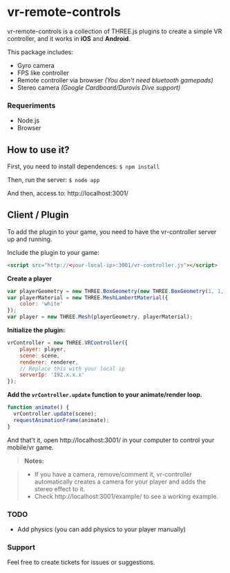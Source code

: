 vr-remote-controls
===================

vr-remote-controls is a collection of THREE.js plugins to create a simple VR controller, and it works in **iOS** and **Android**.

This package includes:

 - Gyro camera
 - FPS like controller
 - Remote controller via browser *(You don't need bluetooth gamepads)*
 - Stereo camera *(Google Cardboard/Durovis Dive  support)*

### Requeriments ###
- Node.js
- Browser

How to use it?
----------
First, you need to install dependences:
`$ npm install`

Then, run the server:
`$ node app`

And then, access to:
http://localhost:3001/


Client / Plugin
-------------

To add the plugin to your game, you need to have the vr-controller server up and running.

Include the plugin to your game:

```html
<script src="http://<your-local-ip>:3001/vr-controller.js"></script>
```

**Create a player**

```javascript
var playerGeometry = new THREE.BoxGeometry(new THREE.BoxGeometry(1, 1, 0);
var playerMaterial = new THREE.MeshLambertMaterial({
    color: 'white'
});
var player = new THREE.Mesh(playerGeometry, playerMaterial);
```

**Initialize the plugin:**

```javascript
vrController = new THREE.VRController({
    player: player,
    scene: scene,
    renderer: renderer,
    // Replace this with your local ip
    serverIp: '192.x.x.x'
});
```

**Add the `vrController.update` function to your animate/render loop.**

```javascript
function animate() {
  vrController.update(scene);
  requestAnimationFrame(animate);
}
```

And that't it, open http://localhost:3001/ in your computer to control your mobile/vr game.

> **Notes:**

> - If you have a camera, remove/comment it, vr-controller automatically creates a camera for your player and adds the stereo effect to it.
> - Check http://localhost:3001/example/ to see a working example.

### TODO

  - Add physics (you can add physics to your player manually)

### Support

Feel free to create tickets for issues or suggestions.
